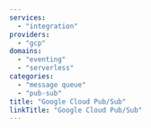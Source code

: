 ```yaml
---
services:
  - "integration"
providers:
  - "gcp"
domains:
  - "eventing"
  - "serverless"
categories:
  - "message queue"
  - "pub-sub"
title: "Google Cloud Pub/Sub"
linkTitle: "Google Cloud Pub/Sub"
---
```

